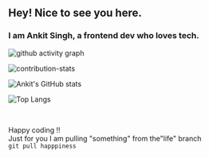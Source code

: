 ## Hey! Nice to see you here. 
### I am Ankit Singh, a frontend dev who loves tech. <br>

![github activity graph](https://activity-graph.herokuapp.com/graph?username=ankitzm&theme=dracula)
<!-- these components are bootstraped from here https://github.com/anuraghazra/github-readme-stats -->

<!-- contribution card -->
<img align="center" src="https://github-readme-streak-stats.herokuapp.com/?user=ankitzm&count_private=true&theme=radical" alt="contribution-stats" />

<!-- github stats -->
![Ankit's GitHub stats](https://github-readme-stats.vercel.app/api?username=ankitzm&show_icons=true&theme=radical)

<!-- langage card -->
![Top Langs](https://github-readme-stats.vercel.app/api/top-langs/?username=ankitzm&hide=html&theme=radical&layout=compact)

<br>

Happy coding !! <br>
Just for you I am pulling "something" from the"life" branch <br>
``` git pull happpiness ```
